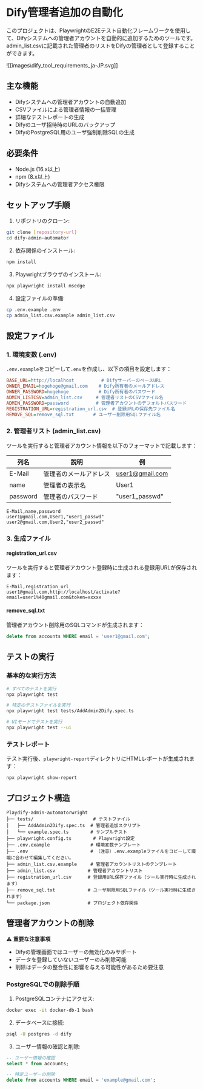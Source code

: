 # Dify管理者追加の自動化

このプロジェクトは、PlaywrightのE2Eテスト自動化フレームワークを使用して、Difyシステムへの管理者アカウントを自動的に追加するためのツールです。
admin_list.csvに記載された管理者のリストをDifyの管理者として登録することができます。

![[images\dify_tool_requirements_ja-JP.svg]]

## 主な機能

- Difyシステムへの管理者アカウントの自動追加
- CSVファイルによる管理者情報の一括管理
- 詳細なテストレポートの生成
- Difyのユーザ招待時のURLのバックアップ
- DifyのPostgreSQL用のユーザ強制削除SQLの生成

## 必要条件

- Node.js (16.x以上)
- npm (8.x以上)
- Difyシステムへの管理者アクセス権限

## セットアップ手順

1. リポジトリのクローン:
```bash
git clone [repository-url]
cd dify-admin-automator
```

2. 依存関係のインストール:
```bash
npm install
```

3. Playwrightブラウザのインストール:
```bash
npx playwright install msedge
```

4. 設定ファイルの準備:
```bash
cp .env.example .env
cp admin_list.csv.example admin_list.csv
```

## 設定ファイル

### 1. 環境変数 (.env)

`.env.example`をコピーして`.env`を作成し、以下の項目を設定します：

```ini
BASE_URL=http://localhost          # DifyサーバーのベースURL
OWNER_EMAIL=hogehoge@gmail.com    # Dify所有者のメールアドレス
OWNER_PASSWORD=hogehoge           # Dify所有者のパスワード
ADMIN_LISTCSV=admin_list.csv     # 管理者リストのCSVファイル名
ADMIN_PASSWORD=password          # 管理者アカウントのデフォルトパスワード
REGISTRATION_URL=registration_url.csv  # 登録URLの保存先ファイル名
REMOVE_SQL=remove_sql.txt       # ユーザー削除用SQLファイル名
```

### 2. 管理者リスト (admin_list.csv)
ツールを実行すると管理者アカウント情報を以下のフォーマットで記載します：

| 列名 | 説明 | 例 |
|------|------|-----|
| E-Mail | 管理者のメールアドレス | user1@gmail.com |
| name | 管理者の表示名 | User1 |
| password | 管理者のパスワード | "user1_passwd" |

```csv
E-Mail,name,password
user1@gmail.com,User1,"user1_passwd"
user2@gmail.com,User2,"user2_passwd"
```

### 3. 生成ファイル

#### registration_url.csv
ツールを実行すると管理者アカウント登録時に生成される登録用URLが保存されます：
```csv
E-Mail,registration_url
user1@gmail.com,http://localhost/activate?email=user1%40gmail.com&token=xxxxx
```

#### remove_sql.txt
管理者アカウント削除用のSQLコマンドが生成されます：
```sql
delete from accounts WHERE email = 'user1@gmail.com';
```

## テストの実行

### 基本的な実行方法

```bash
# すべてのテストを実行
npx playwright test

# 特定のテストファイルを実行
npx playwright test tests/AddAdmin2Dify.spec.ts

# UIモードでテストを実行
npx playwright test --ui
```

### テストレポート

テスト実行後、`playwright-report`ディレクトリにHTMLレポートが生成されます：
```bash
npx playwright show-report
```

## プロジェクト構造

```
Playdify-admin-automatorwright
├── tests/                      # テストファイル
│   ├── AddAdmin2Dify.spec.ts  # 管理者追加スクリプト
│   └── example.spec.ts        # サンプルテスト
├── playwright.config.ts        # Playwright設定
├── .env.example               # 環境変数テンプレート
├── .env                       # （注意）.env.exampleファイルをコピーして環境に合わせて編集してください。
├── admin_list.csv.example     # 管理者アカウントリストのテンプレート
├── admin_list.csv            # 管理者アカウントリスト
├── registration_url.csv      # 登録用URL保存ファイル（ツール実行時に生成されます）
├── remove_sql.txt            # ユーザ削除用SQLファイル（ツール実行時に生成されます）
└── package.json              # プロジェクト依存関係
```

## 管理者アカウントの削除

⚠️ **重要な注意事項**
- Difyの管理画面ではユーザーの無効化のみサポート
- データを登録していないユーザーのみ削除可能
- 削除はデータの整合性に影響を与える可能性があるため要注意

### PostgreSQLでの削除手順

1. PostgreSQLコンテナにアクセス:
```bash
docker exec -it docker-db-1 bash
```

2. データベースに接続:
```bash
psql -U postgres -d dify
```

3. ユーザー情報の確認と削除:
```sql
-- ユーザー情報の確認
select * from accounts;

-- 特定ユーザーの削除
delete from accounts WHERE email = 'example@gmail.com';